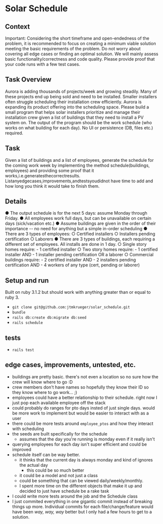 # Solar Schedule
## Context
Important: Considering the short timeframe and open-endedness of the problem, it is recommended to focus on creating a minimum viable solution meeting the basic requirements of the problem. Do not worry about covering all edge cases or finding an optimal solution. We will mainly assess basic functionality/correctness and code quality. Please provide proof that your code runs with a few test cases.
## Task Overview
Aurora is adding thousands of projects/week and growing steadily. Many of these projects end up being sold and need to be installed. Smaller installers often struggle scheduling their installation crew efficiently. Aurora is expanding its product offering into the scheduling space.
Please build a small program that helps solar installers prioritize and manage their installation crew given a list of buildings that they need to install a PV system on. The output of the program should be the work schedule (who works on what building for each day). No UI or persistence (DB, files etc.) required.
## Task
Given a list of buildings and a list of employees, generate the schedule for the coming work week by implementing the method schedule(buildings, employees) and providing some proof that it works,i.e.generatesthecorrectresults. Listanyedgecases,improvements,andtestsyoudidnot have time to add and how long you think it would take to finish them.
## Details
● The output schedule is for the next 5 days: assume Monday through Friday.
● All employees work full days, but can be unavailable on certain days (sick/vacation etc.)
● Assume buildings are given in the order of their importance -- no need for anything but a
simple in-order scheduling
● There are 3 types of employees:
  ○ Certified installers
  ○ Installers pending certification
  ○ Laborers
● There are 3 types of buildings, each requiring a different set of employees. All installs are done in 1 day.
  ○ Single story homes require: - 1 certified installer
  ○ Two story homes require:
    - 1 certified installer AND
    - 1 installer pending certification OR a laborer
  ○ Commercial buildings require:
    - 2 certified installer AND
    - 2 installers pending certification AND
    - 4 workers of any type (cert, pending or laborer)

## Setup and run
Built on ruby 3.1.2 but should work with anything greater than or equal to ruby 3.
* `git clone git@github.com:jtmkrueger/solar_schedule.git`
* `bundle`
* `rails db:create db:migrate db:seed`
* `rails schedule`

## tests
* `rails test`

## edge cases, improvements, untested, etc.
* buildings are pretty basic. there's not even a location so no sure how the crew will know where to go :D
* crew members don't have names so hopefully they know their ID so they know where to go work... ;)
* employees could have a better relationship to their schedule. right now I just pop each available employee off the stack
* could probably do ranges for pto days insted of just single days. would be more work to implement but would be easier to interact with as a user
* there could be more tests around `employee_ptos` and how they interact with scheduling
* the seeds are built specifically for the schedule
  * assumes that the day you're running is monday even if it really isn't
* querying employees for each day isn't super efficient and could be improved
* schedule itself can be way better.
  * it thinks that the current day is always monday and kind of ignores the actual day
    * this could be so much better
  * it could be a model and not just a class
  * could be something that can be viewed daily/weekly/monthly.
  * I spent more time on the different objects that make it up and decided to just have schedule be a rake task
* I could write more tests around the job and the Schedule class
* I just commited everything in one gigantic commit instead of breaking things up more. Individual commits for each file/change/feature would have been _way, way, way_ better but I only had a few hours to get to a solution.
